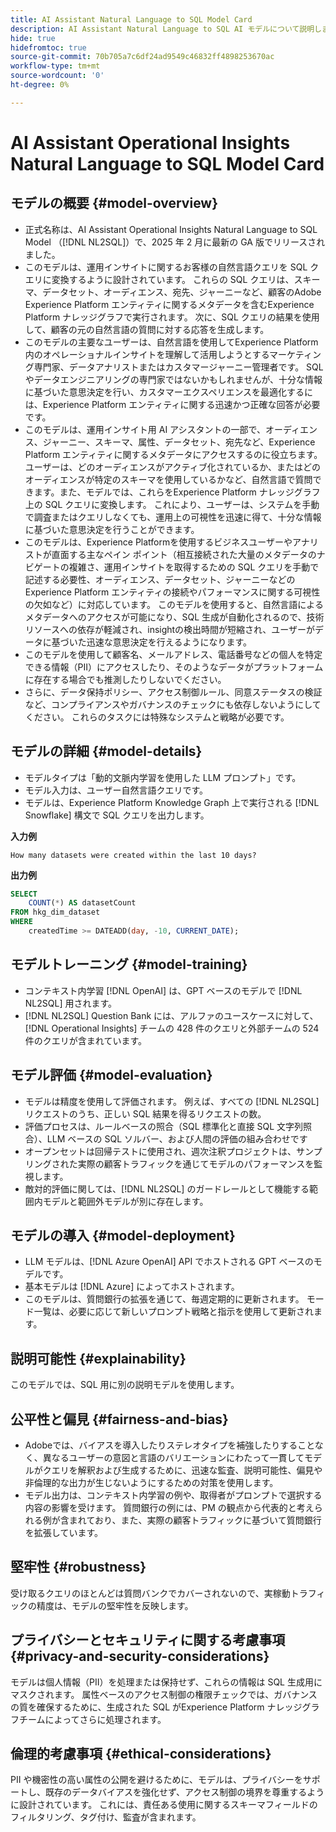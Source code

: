 ```yaml
---
title: AI Assistant Natural Language to SQL Model Card
description: AI Assistant Natural Language to SQL AI モデルについて説明します。
hide: true
hidefromtoc: true
source-git-commit: 70b705a7c6df24ad9549c46832ff4898253670ac
workflow-type: tm+mt
source-wordcount: '0'
ht-degree: 0%

---
```


# AI Assistant Operational Insights Natural Language to SQL Model Card

## モデルの概要 {#model-overview}

* 正式名称は、AI Assistant Operational Insights Natural Language to SQL Model （[!DNL NL2SQL]）で、2025 年 2 月に最新の GA 版でリリースされました。
* このモデルは、運用インサイトに関するお客様の自然言語クエリを SQL クエリに変換するように設計されています。 これらの SQL クエリは、スキーマ、データセット、オーディエンス、宛先、ジャーニーなど、顧客のAdobe Experience Platform エンティティに関するメタデータを含むExperience Platform ナレッジグラフで実行されます。 次に、SQL クエリの結果を使用して、顧客の元の自然言語の質問に対する応答を生成します。
* このモデルの主要なユーザーは、自然言語を使用してExperience Platform内のオペレーショナルインサイトを理解して活用しようとするマーケティング専門家、データアナリストまたはカスタマージャーニー管理者です。 SQL やデータエンジニアリングの専門家ではないかもしれませんが、十分な情報に基づいた意思決定を行い、カスタマーエクスペリエンスを最適化するには、Experience Platform エンティティに関する迅速かつ正確な回答が必要です。
* このモデルは、運用インサイト用 AI アシスタントの一部で、オーディエンス、ジャーニー、スキーマ、属性、データセット、宛先など、Experience Platform エンティティに関するメタデータにアクセスするのに役立ちます。 ユーザーは、どのオーディエンスがアクティブ化されているか、またはどのオーディエンスが特定のスキーマを使用しているかなど、自然言語で質問できます。また、モデルでは、これらをExperience Platform ナレッジグラフ上の SQL クエリに変換します。 これにより、ユーザーは、システムを手動で調査またはクエリしなくても、運用上の可視性を迅速に得て、十分な情報に基づいた意思決定を行うことができます。
* このモデルは、Experience Platformを使用するビジネスユーザーやアナリストが直面する主なペイン ポイント（相互接続された大量のメタデータのナビゲートの複雑さ、運用インサイトを取得するための SQL クエリを手動で記述する必要性、オーディエンス、データセット、ジャーニーなどのExperience Platform エンティティの接続やパフォーマンスに関する可視性の欠如など）に対応しています。 このモデルを使用すると、自然言語によるメタデータへのアクセスが可能になり、SQL 生成が自動化されるので、技術リソースへの依存が軽減され、insightの検出時間が短縮され、ユーザーがデータに基づいた迅速な意思決定を行えるようになります。
* このモデルを使用して顧客名、メールアドレス、電話番号などの個人を特定できる情報（PII）にアクセスしたり、そのようなデータがプラットフォームに存在する場合でも推測したりしないでください。
* さらに、データ保持ポリシー、アクセス制御ルール、同意ステータスの検証など、コンプライアンスやガバナンスのチェックにも依存しないようにしてください。 これらのタスクには特殊なシステムと戦略が必要です。

## モデルの詳細 {#model-details}

* モデルタイプは「動的文脈内学習を使用した LLM プロンプト」です。
* モデル入力は、ユーザー自然言語クエリです。
* モデルは、Experience Platform Knowledge Graph 上で実行される [!DNL Snowflake] 構文で SQL クエリを出力します。

**入力例**

```console
How many datasets were created within the last 10 days?
```

**出力例**

```SQL
SELECT
    COUNT(*) AS datasetCount 
FROM hkg_dim_dataset 
WHERE
    createdTime >= DATEADD(day, -10, CURRENT_DATE);
```

## モデルトレーニング {#model-training}

* コンテキスト内学習 [!DNL OpenAI] は、GPT ベースのモデルで [!DNL NL2SQL] 用されます。
* [!DNL NL2SQL] Question Bank には、アルファのユースケースに対して、[!DNL Operational Insights] チームの 428 件のクエリと外部チームの 524 件のクエリが含まれています。

## モデル評価 {#model-evaluation}

* モデルは精度を使用して評価されます。 例えば、すべての [!DNL NL2SQL] リクエストのうち、正しい SQL 結果を得るリクエストの数。
* 評価プロセスは、ルールベースの照合（SQL 標準化と直接 SQL 文字列照合）、LLM ベースの SQL ソルバー、および人間の評価の組み合わせです
* オープンセットは回帰テストに使用され、週次注釈プロジェクトは、サンプリングされた実際の顧客トラフィックを通じてモデルのパフォーマンスを監視します。
* 敵対的評価に関しては、[!DNL NL2SQL] のガードレールとして機能する範囲内モデルと範囲外モデルが別に存在します。

## モデルの導入 {#model-deployment}

* LLM モデルは、[!DNL Azure OpenAI] API でホストされる GPT ベースのモデルです。
* 基本モデルは [!DNL Azure] によってホストされます。
* このモデルは、質問銀行の拡張を通じて、毎週定期的に更新されます。 モード一覧は、必要に応じて新しいプロンプト戦略と指示を使用して更新されます。

## 説明可能性 {#explainability}

このモデルでは、SQL 用に別の説明モデルを使用します。

## 公平性と偏見 {#fairness-and-bias}

* Adobeでは、バイアスを導入したりステレオタイプを補強したりすることなく、異なるユーザーの意図と言語のバリエーションにわたって一貫してモデルがクエリを解釈および生成するために、迅速な監査、説明可能性、偏見や非倫理的な出力が生じないようにするための対策を使用します。
* モデル出力は、コンテキスト内学習の例や、取得者がプロンプトで選択する内容の影響を受けます。 質問銀行の例には、PM の観点から代表的と考えられる例が含まれており、また、実際の顧客トラフィックに基づいて質問銀行を拡張しています。

## 堅牢性 {#robustness}

受け取るクエリのほとんどは質問バンクでカバーされないので、実稼動トラフィックの精度は、モデルの堅牢性を反映します。

## プライバシーとセキュリティに関する考慮事項 {#privacy-and-security-considerations}

モデルは個人情報（PII）を処理または保持せず、これらの情報は SQL 生成用にマスクされます。 属性ベースのアクセス制御の権限チェックでは、ガバナンスの質を確保するために、生成された SQL がExperience Platform ナレッジグラフチームによってさらに処理されます。

## 倫理的考慮事項 {#ethical-considerations}

PII や機密性の高い属性の公開を避けるために、モデルは、プライバシーをサポートし、既存のデータバイアスを強化せず、アクセス制御の境界を尊重するように設計されています。 これには、責任ある使用に関するスキーマフィールドのフィルタリング、タグ付け、監査が含まれます。

